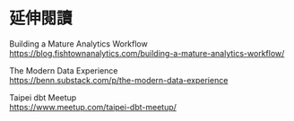 # 延伸閱讀

Building a Mature Analytics Workflow  
https://blog.fishtownanalytics.com/building-a-mature-analytics-workflow/

The Modern Data Experience  
https://benn.substack.com/p/the-modern-data-experience

Taipei dbt Meetup  
https://www.meetup.com/taipei-dbt-meetup/
